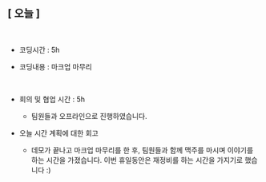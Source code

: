 ## [ 오늘 ]

<br/>

- 코딩시간 : 5h
- 코딩내용 : 마크업 마무리

  <br/>

- 회의 및 협업 시간 : 5h

  - 팀원들과 오프라인으로 진행하였습니다.

- 오늘 시간 계획에 대한 회고

  - 데모가 끝나고 마크업 마무리를 한 후, 팀원들과 함께 맥주를 마시며 이야기를 하는 시간을 가졌습니다. 이번 휴일동안은 재정비를 하는 시간을 가지기로 했습니다 :)

  <br/>

<br/>
